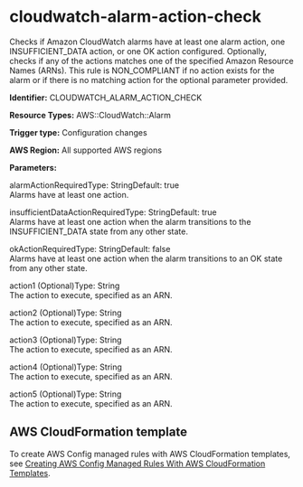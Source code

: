 # cloudwatch\-alarm\-action\-check<a name="cloudwatch-alarm-action-check"></a>

Checks if Amazon CloudWatch alarms have at least one alarm action, one INSUFFICIENT\_DATA action, or one OK action configured\. Optionally, checks if any of the actions matches one of the specified Amazon Resource Names \(ARNs\)\. This rule is NON\_COMPLIANT if no action exists for the alarm or if there is no matching action for the optional parameter provided\.

**Identifier:** CLOUDWATCH\_ALARM\_ACTION\_CHECK

**Resource Types:** AWS::CloudWatch::Alarm

**Trigger type:** Configuration changes

**AWS Region:** All supported AWS regions

**Parameters:**

alarmActionRequiredType: StringDefault: true  
Alarms have at least one action\.

insufficientDataActionRequiredType: StringDefault: true  
Alarms have at least one action when the alarm transitions to the INSUFFICIENT\_DATA state from any other state\.

okActionRequiredType: StringDefault: false  
Alarms have at least one action when the alarm transitions to an OK state from any other state\.

action1 \(Optional\)Type: String  
The action to execute, specified as an ARN\.

action2 \(Optional\)Type: String  
The action to execute, specified as an ARN\.

action3 \(Optional\)Type: String  
The action to execute, specified as an ARN\.

action4 \(Optional\)Type: String  
The action to execute, specified as an ARN\.

action5 \(Optional\)Type: String  
The action to execute, specified as an ARN\.

## AWS CloudFormation template<a name="w2aac12c33c15b9d101c17"></a>

To create AWS Config managed rules with AWS CloudFormation templates, see [Creating AWS Config Managed Rules With AWS CloudFormation Templates](aws-config-managed-rules-cloudformation-templates.md)\.